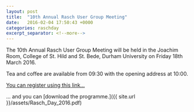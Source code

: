 ```yaml
---
layout: post
title:  "10th Annual Rasch User Group Meeting"
date:   2016-02-04 17:50:43 +0000
categories: raschday
excerpt_separator: <!--more-->
---
```


The 10th Annual Rasch User Group Meeting will be held in the Joachim Room, College of St. Hild and St. Bede, Durham University on Friday 18th March 2016.

Tea and coffee are available from 09:30 with the opening address at 10:00.

[You can register using this link...](http://www.cvent.com/d/frqdms/4W)

... and you can [download the programme.]({{ site.url }}/assets/Rasch_Day_2016.pdf)
<!--more-->